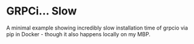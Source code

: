 # GRPCi... Slow

A minimal example showing incredibly slow installation time of grpcio via pip in Docker - though it also happens locally on my MBP.

